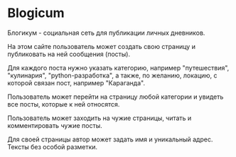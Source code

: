# Blogicum

Блогикум - социальная сеть для публикации личных дневников.

На этом сайте пользователь может создать свою страницу и публиковать на ней сообщения (посты).

Для каждого поста нужно указать категорию, например "путешествия", "кулинария", "python-разработка", а также, по желанию, локацию, с которой связан пост, например "Караганда".

Пользователь может перейти на страницу любой категории и увидеть все посты, которые к ней относятся.

Пользователь может заходить на чужие страницы, читать и комментировать чужие посты.

Для своей страницы автор может задать имя и уникальный адрес. Тексты без особой разметки.
